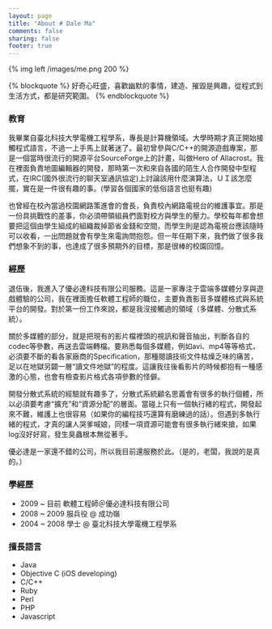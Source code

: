 ```yaml
---
layout: page
title: "About # Dale Ma"
comments: false
sharing: false
footer: true
---
```


{% img left /images/me.png 200 %}

{% blockquote %}
好奇心旺盛，喜歡幽默的事情，建造、摧毀是興趣，從程式到生活方式，都是研究範圍。
{% endblockquote %}

### 教育

我畢業自臺北科技大學電機工程學系，專長是計算機領域。大學時期才真正開始接觸程式語言，不過一上手馬上就著迷了。最初曾參與C/C++的開源遊戲專案，那是一個當時很流行的開源平台SourceForge上的計畫，叫做Hero of Allacrost。我在裡面負責地圖編輯器的開發，那時第一次和來自各國的陌生人合作開發中型程式，在IRC(國外很流行的聊天室通訊協定)上討論該用什麼演算法，ＵＩ該怎麼擺，實在是一件很有趣的事。(學習各個國家的低俗語言也挺有趣)

也曾經在校內當過校園網路策進會的會長，負責校內網路電視台的維護事宜。那是一份具挑戰性的差事，你必須帶領組員們面對校方與學生的壓力。學校每年都會想要把這個由學生組成的組織裁掉節省金錢和空間，而學生則是認為電視台應該隨時可以收看，一出問題就會有學生來電詢問抱怨。但一年任期下來，我們做了很多我們想象不到的事，也達成了很多預期外的目標，那是很棒的校園回憶。

### 經歷

退伍後，我進入了優必達科技有限公司服務。這是一家專注于雲端多媒體分享與遊戲體驗的公司，我在裡面擔任軟體工程師的職位，主要負責影音多媒體格式與系統平台的開發。對於第一份工作來說，都是我沒接觸過的領域（多媒體、分散式系統）。

關於多媒體的部分，就是把現有的影片檔裡頭的視訊和聲音抽出，判斷各自的codec等參數，再送去雲端轉檔。要熟悉每個多媒體，例如avi、mp4等等格式，必須要不斷的看各家廠商的Specification，那種閱讀技術文件枯燥乏味的痛苦，足以在地獄另闢一層“讀文件地獄”的程度。這讓我往後看影片的時候都抱有一種感激的心態，也會有檢查影片格式各項參數的怪僻。

開發分散式系統的經驗就有趣多了，分散式系統顧名思義會有很多的執行個體，所以必須要考慮“擴充”和“資源分配”的層面。當碰上只有一個執行緒的程式，開發起來不難，維護上也很容易（如果你的編程技巧還算有磨練過的話）。但遇到多執行緒的程式，才真的讓人哭爹喊娘，同樣一項資源可能會有很多執行緒來搶，如果log沒好好寫，發生臭蟲根本無從著手。

優必達是一家還不錯的公司，所以我目前還服務於此。（是的，老闆，我說的是真的。）

### 學經歷

* 2009 ~ 目前 軟體工程師＠優必達科技有限公司
* 2008 ~ 2009 服兵役 @ 成功嶺
* 2004 ~ 2008 學士 @ 臺北科技大學電機工程學系

### 擅長語言

* Java
* Objective C (iOS developing)
* C/C++
* Ruby
* Perl
* PHP
* Javascript
